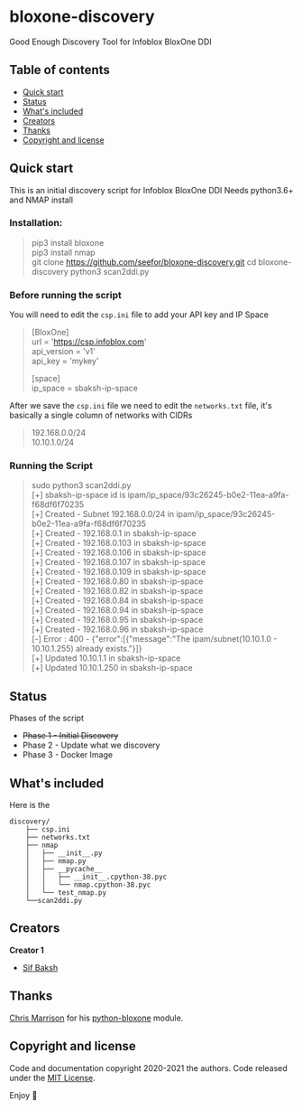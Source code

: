 # bloxone-discovery
Good Enough Discovery Tool for Infoblox BloxOne DDI

## Table of contents

- [Quick start](#quick-start)
- [Status](#status)
- [What's included](#whats-included)
- [Creators](#creators)
- [Thanks](#thanks)
- [Copyright and license](#copyright-and-license)


## Quick start

This is an initial discovery script for Infoblox BloxOne DDI
Needs python3.6+ and NMAP install

### Installation:  
> pip3 install bloxone  
> pip3 install nmap  
> git clone https://github.com/seefor/bloxone-discovery.git 
> cd bloxone-discovery 
> python3 scan2ddi.py 

### Before running the script
You will need to edit the `csp.ini` file to add your API key and IP Space
> [BloxOne]  
> url = 'https://csp.infoblox.com'  
> api_version = 'v1'  
> api_key = 'mykey'  
>  
> [space]  
> ip_space = sbaksh-ip-space  

After we save the `csp.ini` file we need to edit the `networks.txt` file, it's basically a single column of networks with CIDRs  
> 192.168.0.0/24  
> 10.10.1.0/24  

### Running the Script
>sudo python3 scan2ddi.py  
>[+] sbaksh-ip-space id is ipam/ip_space/93c26245-b0e2-11ea-a9fa-f68df6f70235  
>[+] Created - Subnet 192.168.0.0/24 in ipam/ip_space/93c26245-b0e2-11ea-a9fa-f68df6f70235  
>[+] Created - 192.168.0.1 in sbaksh-ip-space  
>[+] Created - 192.168.0.103 in sbaksh-ip-space  
>[+] Created - 192.168.0.106 in sbaksh-ip-space  
>[+] Created - 192.168.0.107 in sbaksh-ip-space  
>[+] Created - 192.168.0.109 in sbaksh-ip-space  
>[+] Created - 192.168.0.80 in sbaksh-ip-space  
>[+] Created - 192.168.0.82 in sbaksh-ip-space  
>[+] Created - 192.168.0.84 in sbaksh-ip-space  
>[+] Created - 192.168.0.94 in sbaksh-ip-space  
>[+] Created - 192.168.0.95 in sbaksh-ip-space  
>[+] Created - 192.168.0.96 in sbaksh-ip-space  
>[-] Error : 400 - {"error":[{"message":"The ipam/subnet(10.10.1.0 - 10.10.1.255) already exists."}]}  
>[+] Updated 10.10.1.1 in sbaksh-ip-space  
>[+] Updated 10.10.1.250 in sbaksh-ip-space  

## Status

Phases of the script
- ~~Phase 1 - Initial Discovery~~  
- Phase 2 - Update what we discovery  
- Phase 3 - Docker Image  

## What's included

Here is the 
```text
discovery/
    ├── csp.ini
    ├── networks.txt
    ├── nmap
    │   ├── __init__.py
    │   ├── nmap.py
    │   ├── __pycache__
    │   │   ├── __init__.cpython-38.pyc
    │   │   └── nmap.cpython-38.pyc
    │   └── test_nmap.py
    └──scan2ddi.py
```

## Creators

**Creator 1**

- [Sif Baksh](https://github.com/seefor)

## Thanks

[Chris Marrison](https://github.com/ccmarris) for his [python-bloxone](https://github.com/ccmarris/python-bloxone) module.

## Copyright and license

Code and documentation copyright 2020-2021 the authors. Code released under the [MIT License](https://github.com/seefor/bloxone-discovery/blob/main/LICENSE).

Enjoy :metal:
